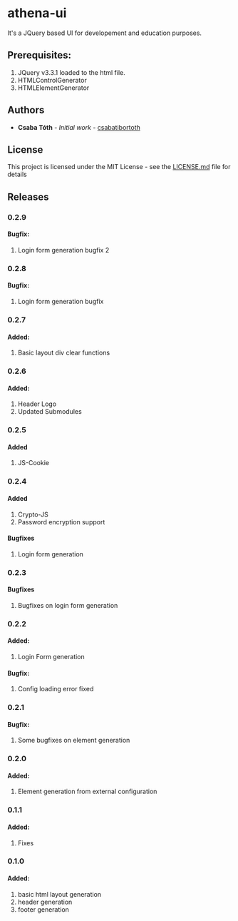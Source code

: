 # athena-ui

It's a JQuery based UI for developement and education purposes.

## Prerequisites:
1. JQuery v3.3.1 loaded to the html file.
2. HTMLControlGenerator
3. HTMLElementGenerator

## Authors

* **Csaba Tóth** - *Initial work* - [csabatibortoth](https://github.com/csabatibortoth)

## License

This project is licensed under the MIT License - see the [LICENSE.md](LICENSE.md) file for details

## Releases

 ### 0.2.9
  #### Bugfix:
   1. Login form generation bugfix 2

 ### 0.2.8
  #### Bugfix:
   1. Login form generation bugfix

 ### 0.2.7
 #### Added:
  1. Basic layout div clear functions

 ### 0.2.6
 #### Added:
  1. Header Logo
  2. Updated Submodules

 ### 0.2.5
 #### Added
  1. JS-Cookie

 ### 0.2.4
 #### Added
  1. Crypto-JS
  2. Password encryption support

 #### Bugfixes
  1. Login form generation

 ### 0.2.3
 #### Bugfixes
  1. Bugfixes on login form generation

 ### 0.2.2
 #### Added:
  1. Login Form generation

 #### Bugfix:
  1. Config loading error fixed

 ### 0.2.1
 #### Bugfix:
  1. Some bugfixes on element generation

 ### 0.2.0
 #### Added:
  1. Element generation from external configuration

 ### 0.1.1
 #### Added:
  1. Fixes

 ### 0.1.0
 #### Added:
  1. basic html layout generation
  2. header generation
  3. footer generation
 
